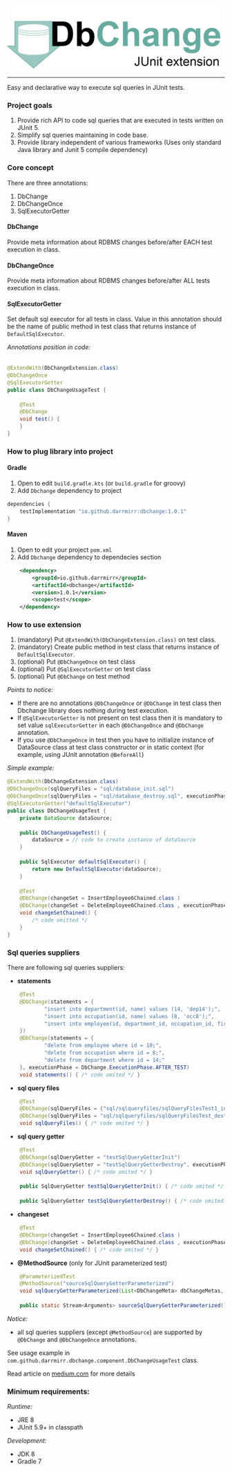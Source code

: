 ![](docs/img/DbChange.drawio.png)

---
Easy and declarative way to execute sql queries in JUnit tests.

### Project goals

1. Provide rich API to code sql queries that are executed in tests written on JUnit 5.
2. Simplify sql queries maintaining in code base.
3. Provide library independent of various frameworks (Uses only standard Java library and Junit 5 compile dependency)

### Core concept

There are three annotations:
1. DbChange
2. DbChangeOnce
3. SqlExecutorGetter

#### DbChange
Provide meta information about RDBMS changes before/after EACH test execution in class.

#### DbChangeOnce
Provide meta information about RDBMS changes before/after ALL tests execution in class.

#### SqlExecutorGetter
Set default sql executor for all tests in class. Value in this annotation should be the name of public method in test class that returns instance of `DefaultSqlExecutor`.

*Annotations position in code:*

```java

@ExtendWith(DbChangeExtension.class)
@DbChangeOnce
@SqlExecutorGetter
public class DbChangeUsageTest {
    
    @Test
    @DbChange
    void test() {
    }
}
```

### How to plug library into project

#### Gradle
1. Open to edit `build.gradle.kts` (or `build.gradle` for groovy)
2. Add `Dbchange` dependency to project
```kotlin
dependencies {
    testImplementation "io.github.darrmirr:dbchange:1.0.1"
}
```

#### Maven
1. Open to edit your project `pom.xml`
2. Add `Dbchange` dependency to dependecies section
```xml
    <dependency>
        <groupId>io.github.darrmirr</groupId>
        <artifactId>dbchange</artifactId>
        <version>1.0.1</version>
        <scope>test</scope>
    </dependency>
```

### How to use extension
1. (mandatory) Put `@ExtendWith(DbChangeExtension.class)` on test class.
2. (mandatory) Create public method in test class that returns instance of `DefaultSqlExecutor`.
3. (optional) Put `@DbChangeOnce` on test class 
4. (optional) Put `@SqlExecutorGetter` on test class 
5. (optional) Put `@DbChange` on test method 

*Points to notice:* 
- If there are no annotations `@DbChangeOnce` or `@DbChange` in test class then Dbchange library does nothing during test execution.
- If `@SqlExecutorGetter` is not present on test class then it is mandatory to set value `sqlExecutorGetter` in each `@DbChangeOnce` and `@DbChange` annotation.
- If you use `@DbChangeOnce` in test then you have to initialize instance of DataSource class at test class constructor or in static context (for example, using JUnit annotation `@BeforeAll`)

*Simple example:*

```java
@ExtendWith(DbChangeExtension.class)
@DbChangeOnce(sqlQueryFiles = "sql/database_init.sql")
@DbChangeOnce(sqlQueryFiles = "sql/database_destroy.sql", executionPhase = ExecutionPhase.AFTER_ALL)
@SqlExecutorGetter("defaultSqlExecutor")
public class DbChangeUsageTest {
    private DataSource dataSource;
    
    public DbChangeUsageTest() {
        dataSource = // code to create instance of dataSource 
    }

    public SqlExecutor defaultSqlExecutor() {
        return new DefaultSqlExecutor(dataSource);
    }

    @Test
    @DbChange(changeSet = InsertEmployee6Chained.class )
    @DbChange(changeSet = DeleteEmployee6Chained.class , executionPhase = DbChange.ExecutionPhase.AFTER_TEST)
    void changeSetChained() {
        /* code omitted */
    }
}
```

### Sql queries suppliers

There are following sql queries suppliers:
- **statements**
```java
    @Test
    @DbChange(statements = {
            "insert into department(id, name) values (14, 'dep14');",
            "insert into occupation(id, name) values (8, 'occ8');",
            "insert into employee(id, department_id, occupation_id, first_name, last_name) values (10, 14, 8, 'Ivan', 'Ivanov')"
    })
    @DbChange(statements = {
            "delete from employee where id = 10;",
            "delete from occupation where id = 8;",
            "delete from department where id = 14;"
    }, executionPhase = DbChange.ExecutionPhase.AFTER_TEST)
    void statements() { /* code omited */ }
```
- **sql query files**
```java
    @Test
    @DbChange(sqlQueryFiles = {"sql/sqlqueryfiles/sqlQueryFilesTest1_init.sql", "sql/sqlqueryfiles/sqlQueryFilesTest2_init.sql"})
    @DbChange(sqlQueryFiles = "sql/sqlqueryfiles/sqlQueryFilesTest_destroy.sql", executionPhase = DbChange.ExecutionPhase.AFTER_TEST)
    void sqlQueryFiles() { /* code omited */ }
```
- **sql query getter**
```java
    @Test
    @DbChange(sqlQueryGetter = "testSqlQueryGetterInit")
    @DbChange(sqlQueryGetter = "testSqlQueryGetterDestroy", executionPhase = DbChange.ExecutionPhase.AFTER_TEST)
    void sqlQueryGetter() { /* code omited */ }

    public SqlQueryGetter testSqlQueryGetterInit() { /* code omited */ }

    public SqlQueryGetter testSqlQueryGetterDestroy() { /* code omited */ }
```
- **changeset**
```java
    @Test
    @DbChange(changeSet = InsertEmployee6Chained.class )
    @DbChange(changeSet = DeleteEmployee6Chained.class , executionPhase = DbChange.ExecutionPhase.AFTER_TEST)
    void changeSetChained() { /* code omited */ }
```
- **@MethodSource** (only for JUnit parameterized test)
```java
    @ParameterizedTest
    @MethodSource("sourceSqlQueryGetterParameterized")
    void sqlQueryGetterParameterized(List<DbChangeMeta> dbChangeMetas, List<Department> expectedDepartments) { /* code omited */ }

    public static Stream<Arguments> sourceSqlQueryGetterParameterized() { /* code omited */ }
```

*Notice:*
- all sql queries suppliers (except `@MethodSource`) are supported by `@DbChange` and `@DbChangeOnce` annotations.


See usage example in `com.github.darrmirr.dbchange.component.DbChangeUsageTest` class.

Read article on [medium.com](https://darrmirr.medium.com/introduction-to-dbchange-junit-extension-7995a5a639e7) for more details

### Minimum requirements:

*Runtime:*
- JRE 8
- JUnit 5.9+ in classpath

*Development:*
- JDK 8
- Gradle 7
